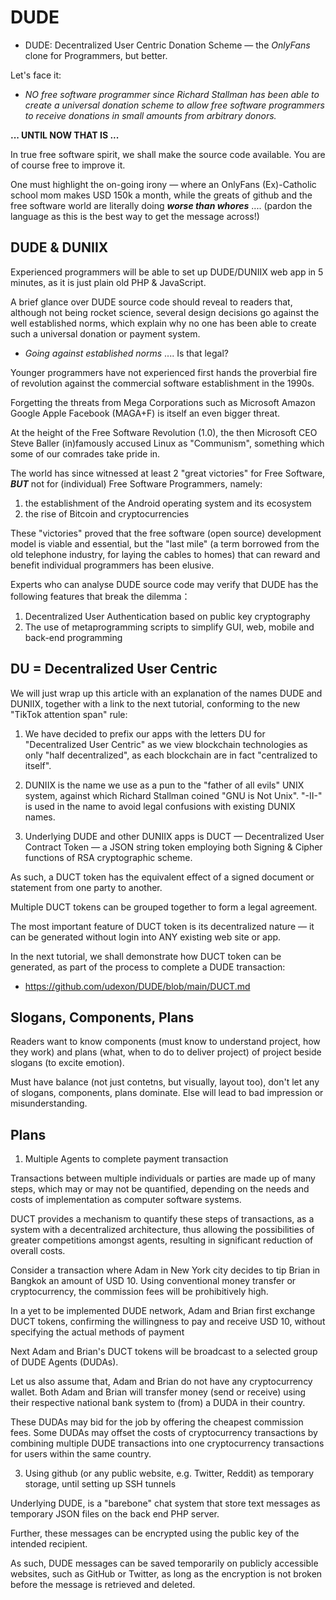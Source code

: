 # DUDE
- DUDE: Decentralized User Centric Donation Scheme &mdash; the _OnlyFans_ clone for Programmers, but better.

Let's face it: 

- _NO free software programmer since Richard Stallman has been able to create a universal donation scheme to allow free software programmers to receive donations in small amounts from arbitrary donors._

__... UNTIL NOW THAT IS ...__

In true free software spirit, we shall make the source code available. You are of course free to improve it.

One must highlight the on-going irony &mdash; where an OnlyFans (Ex)-Catholic school mom makes USD 150k a month, while the greats of github and the free software world are literally doing ___worse than whores___ .... (pardon the language as this is the best way to get the message across!)

## DUDE & DUNIIX

Experienced programmers will be able to set up DUDE/DUNIIX web app in 5 minutes, as it is just plain old PHP & JavaScript.

A brief glance over DUDE source code should reveal to readers that, although not being rocket science, several design decisions go against the well established norms, which explain why no one has been able to create such a universal donation or payment system.

- _Going against established norms_ .... Is that legal?

Younger programmers have not experienced first hands the proverbial fire of revolution against the commercial software establishment in the 1990s.

Forgetting the threats from Mega Corporations such as Microsoft Amazon Google Apple Facebook (MAGA+F) is itself an even bigger threat.

At the height of the Free Software Revolution (1.0), the then Microsoft CEO Steve Baller (in)famously accused Linux as "Communism", something which some of our comrades take pride in.

The world has since witnessed at least 2 "great victories" for Free Software, ___BUT___ not for (individual) Free Software Programmers, namely:

1. the establishment of the Android operating system and its ecosystem
2. the rise of Bitcoin and cryptocurrencies

These "victories" proved that the free software (open source) development model is viable and essential, but the "last mile" (a term borrowed from the old telephone industry, for laying the cables to homes) that can reward and benefit individual programmers has been elusive.

Experts who can analyse DUDE source code may verify that DUDE has the following features that break the dilemma：

1. Decentralized User Authentication based on public key cryptography
2. The use of metaprogramming scripts to simplify GUI, web, mobile and back-end programming


## DU = Decentralized User Centric

We will just wrap up this article with an explanation of the names DUDE and DUNIIX, together with a link to the next tutorial, conforming to the new "TikTok attention span" rule:

1. We have decided to prefix our apps with the letters DU for "Decentralized User Centric" as we view blockchain technologies as only "half decentralized", as each blockchain are in fact "centralized to itself".

2. DUNIIX is the name we use as a pun to the "father of all evils" UNIX system, against which Richard Stallman coined "GNU is Not Unix". "-II-" is used in the name to avoid legal confusions with existing DUNIX names.

3. Underlying DUDE and other DUNIIX apps is DUCT — Decentralized User Contract Token — a JSON string token employing both Signing & Cipher functions of RSA cryptographic scheme.

As such, a DUCT token has the equivalent effect of a signed document or statement from one party to another.

Multiple DUCT tokens can be grouped together to form a legal agreement.

The most important feature of DUCT token is its decentralized nature — it can be generated without login into ANY existing web site or app.

In the next tutorial, we shall demonstrate how DUCT token can be generated, as part of the process to complete a DUDE transaction:

- https://github.com/udexon/DUDE/blob/main/DUCT.md


## Slogans, Components, Plans

Readers want to know components (must know to understand project, how they work) and plans (what, when to do to deliver project) of project beside slogans (to excite emotion).

Must have balance (not just contetns, but visually, layout too), don't let any of slogans, components, plans dominate. Else will lead to bad impression or misunderstanding.

## Plans

1. Multiple Agents to complete payment transaction

Transactions between multiple individuals or parties are made up of many steps, which may or may not be quantified, depending on the needs and costs of implementation as computer software systems.

DUCT provides a mechanism to quantify these steps of transactions, as a system with a decentralized architecture, thus allowing the possibilities of greater competitions amongst agents, resulting in significant reduction of overall costs.

Consider a transaction where Adam in New York city decides to tip Brian in Bangkok an amount of USD 10. Using conventional money transfer or cryptocurrency, the commission fees will be prohibitively high.

In a yet to be implemented DUDE network, Adam and Brian first exchange DUCT tokens, confirming the willingness to pay and receive USD 10, without specifying the actual methods of payment

Next Adam and Brian's DUCT tokens will be broadcast to a selected group of DUDE Agents (DUDAs).

Let us also assume that, Adam and Brian do not have any cryptocurrency wallet. Both Adam and Brian will transfer money (send or receive) using their respective national bank system to (from) a DUDA in their country.

These DUDAs may bid for the job by offering the cheapest commission fees. Some DUDAs may offset the costs of cryptocurrency transactions by combining multiple DUDE transactions into one cryptocurrency transactions for users within the same country.


3. Using github (or any public website, e.g. Twitter, Reddit) as temporary storage, until setting up SSH tunnels

Underlying DUDE, is a "barebone" chat system that store text messages as temporary JSON files on the back end PHP server.

Further, these messages can be encrypted using the public key of the intended recipient. 

As such, DUDE messages can be saved temporarily on publicly accessible websites, such as GitHub or Twitter, as long as the encryption is not broken before the message is retrieved and deleted.


